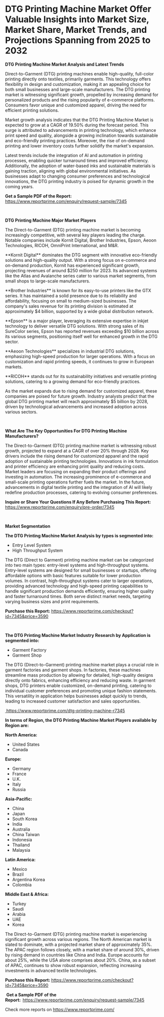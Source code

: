 <p><h1>DTG Printing Machine Market Offer Valuable Insights into Market Size, Market Share, Market Trends, and Projections Spanning from 2025 to 2032</h1></p><p><strong>DTG Printing Machine Market Analysis and Latest Trends</strong></p>
<p><p>Direct-to-Garment (DTG) printing machines enable high-quality, full-color printing directly onto textiles, primarily garments. This technology offers flexibility in design and customization, making it an appealing choice for both small businesses and large-scale manufacturers. The DTG printing market is witnessing significant growth, propelled by increasing demand for personalized products and the rising popularity of e-commerce platforms. Consumers favor unique and customized apparel, driving the need for efficient printing solutions.</p><p>Market growth analysis indicates that the DTG Printing Machine Market is expected to grow at a CAGR of 19.50% during the forecast period. This surge is attributed to advancements in printing technology, which enhance print speed and quality, alongside a growing inclination towards sustainable and eco-friendly printing practices. Moreover, the rise of on-demand printing and lower inventory costs further solidify the market's expansion.</p><p>Latest trends include the integration of AI and automation in printing processes, enabling quicker turnaround times and improved efficiency. Additionally, the adoption of water-based inks and sustainable materials is gaining traction, aligning with global environmental initiatives. As businesses adapt to changing consumer preferences and technological innovations, the DTG printing industry is poised for dynamic growth in the coming years.</p></p>
<p><strong>Get a Sample PDF of the Report:&nbsp;</strong> <a href="https://www.reportprime.com/enquiry/request-sample/7345?utm_campaign=2133&utm_medium=2&utm_source=Github&utm_content=ia&utm_term=19032025&utm_id=dtg-printing-machine">https://www.reportprime.com/enquiry/request-sample/7345</a></p>
<p>&nbsp;</p>
<p><strong>DTG Printing Machine Major Market Players</strong></p>
<p><p>The Direct-to-Garment (DTG) printing machine market is becoming increasingly competitive, with several key players leading the charge. Notable companies include Kornit Digital, Brother Industries, Epson, Aeoon Technologies, RICOH, OmniPrint International, and M&R.</p><p>**Kornit Digital** dominates the DTG segment with innovative eco-friendly solutions and high-quality output. With a strong focus on e-commerce and on-demand production, Kornit has experienced significant growth, projecting revenues of around $250 million for 2023. Its advanced systems like the Atlas and Avalanche series cater to various market segments, from small shops to large-scale manufacturers.</p><p>**Brother Industries** is known for its easy-to-use printers like the GTX series. It has maintained a solid presence due to its reliability and affordability, focusing on small to medium-sized businesses. The company's sales revenue for its printing division is estimated at approximately $4 billion, supported by a wide global distribution network.</p><p>**Epson** is a major player, leveraging its extensive expertise in inkjet technology to deliver versatile DTG solutions. With strong sales of its SureColor series, Epson has reported revenues exceeding $10 billion across its various segments, positioning itself well for enhanced growth in the DTG sector.</p><p>**Aeoon Technologies** specializes in industrial DTG solutions, emphasizing high-speed production for larger operations. With a focus on customization and rapid printing speeds, it continues to grow in European markets.</p><p>**RICOH** stands out for its sustainability initiatives and versatile printing solutions, catering to a growing demand for eco-friendly practices.</p><p>As the market expands due to rising demand for customized apparel, these companies are poised for future growth. Industry analysts predict that the global DTG printing market will reach approximately $5 billion by 2028, driven by technological advancements and increased adoption across various sectors.</p></p>
<p>&nbsp;</p>
<p><strong>What Are The Key Opportunities For DTG Printing Machine Manufacturers?</strong></p>
<p><p>The Direct-to-Garment (DTG) printing machine market is witnessing robust growth, projected to expand at a CAGR of over 20% through 2028. Key drivers include the rising demand for customized apparel and the rapid adoption of sustainable printing technologies. Innovations in ink formulation and printer efficiency are enhancing print quality and reducing costs. Market leaders are focusing on expanding their product offerings and investing in automation. The increasing prominence of e-commerce and small-scale printing operations further fuels the market. In the future, advancements in digital textile printing and the integration of AI will likely redefine production processes, catering to evolving consumer preferences.</p></p>
<p><strong>Inquire or Share Your Questions If Any Before Purchasing This Report:</strong> <a href="https://www.reportprime.com/enquiry/pre-order/7345?utm_campaign=2133&utm_medium=2&utm_source=Github&utm_content=ia&utm_term=19032025&utm_id=dtg-printing-machine">https://www.reportprime.com/enquiry/pre-order/7345</a></p>
<p>&nbsp;</p>
<p><strong>Market Segmentation</strong></p>
<p><strong>The DTG Printing Machine Market Analysis by types is segmented into:</strong></p>
<p><ul><li>Entry Level System</li><li>High Throughput System</li></ul></p>
<p><p>The DTG (Direct to Garment) printing machine market can be categorized into two main types: entry-level systems and high-throughput systems. Entry-level systems are designed for small businesses or startups, offering affordable options with basic features suitable for lower production volumes. In contrast, high-throughput systems cater to larger operations, providing advanced technology and high-speed printing capabilities to handle significant production demands efficiently, ensuring higher quality and faster turnaround times. Both serve distinct market needs, targeting varying business sizes and print requirements.</p></p>
<p><strong>Purchase this Report:&nbsp;</strong><a href="https://www.reportprime.com/checkout?id=7345&price=3590&utm_campaign=2133&utm_medium=2&utm_source=Github&utm_content=ia&utm_term=19032025&utm_id=dtg-printing-machine">https://www.reportprime.com/checkout?id=7345&price=3590</a></p>
<p>&nbsp;</p>
<p><strong>The DTG Printing Machine Market Industry Research by Application is segmented into:</strong></p>
<p><ul><li>Garment Factory</li><li>Garment Shop</li></ul></p>
<p><p>The DTG (Direct-to-Garment) printing machine market plays a crucial role in garment factories and garment shops. In factories, these machines streamline mass production by allowing for detailed, high-quality designs directly onto fabrics, enhancing efficiency and reducing waste. In garment shops, DTG printers enable customized, on-demand printing, catering to individual customer preferences and promoting unique fashion statements. This versatility in application helps businesses adapt quickly to trends, leading to increased customer satisfaction and sales opportunities.</p></p>
<p><a href="https://www.reportprime.com/dtg-printing-machine-r7345?utm_campaign=2133&utm_medium=2&utm_source=Github&utm_content=ia&utm_term=19032025&utm_id=dtg-printing-machine">&nbsp;https://www.reportprime.com/dtg-printing-machine-r7345</a></p>
<p><strong>In terms of Region, the DTG Printing Machine Market Players available by Region are:</strong></p>
<p>
    <p> <strong> North America: </strong>
        <ul>
            <li>United States</li>
            <li>Canada</li>
        </ul>
        </p> 
    <p> <strong> Europe: </strong>
        <ul>
            <li>Germany</li>
            <li>France</li>
            <li>U.K.</li>
            <li>Italy</li>
            <li>Russia</li>
        </ul>
        </p> 
    <p> <strong> Asia-Pacific: </strong>
        <ul>
            <li>China</li>
            <li>Japan</li>
            <li>South Korea</li>
            <li>India</li>
            <li>Australia</li>
            <li>China Taiwan</li>
            <li>Indonesia</li>
            <li>Thailand</li>
            <li>Malaysia</li>
        </ul>
        </p> 
    <p> <strong> Latin America: </strong>
        <ul>
            <li>Mexico</li>
            <li>Brazil</li>
            <li>Argentina Korea</li>
            <li>Colombia</li>
        </ul>
        </p> 
    <p> <strong> Middle East & Africa: </strong>
        <ul>
            <li>Turkey</li>
            <li>Saudi</li>
            <li>Arabia</li>
            <li>UAE</li>
            <li>Korea</li>
        </ul>
    </p>
    </p>
<p><p>The Direct-to-Garment (DTG) printing machine market is experiencing significant growth across various regions. The North American market is slated to dominate, with a projected market share of approximately 35%. The APAC region follows closely, with a market share of around 30%, driven by rising demand in countries like China and India. Europe accounts for about 25%, while the USA alone comprises about 20%. China, as a subset of APAC, continues to show robust expansion, reflecting increasing investments in advanced textile technologies.</p></p>
<p><strong>Purchase this Report: </strong><a href="https://www.reportprime.com/checkout?id=7345&price=3590&utm_campaign=2133&utm_medium=2&utm_source=Github&utm_content=ia&utm_term=19032025&utm_id=dtg-printing-machine">https://www.reportprime.com/checkout?id=7345&price=3590</a></p>
<p>&nbsp;<strong>Get a Sample PDF of the Report:&nbsp;&nbsp;</strong><a href="https://www.reportprime.com/enquiry/request-sample/7345?utm_campaign=2133&utm_medium=2&utm_source=Github&utm_content=ia&utm_term=19032025&utm_id=dtg-printing-machine">https://www.reportprime.com/enquiry/request-sample/7345</a></p>
<p><strong></strong></p>
<p>Check more reports on <a href="https://www.reportprime.com/?utm_campaign=2133&utm_medium=2&utm_source=Github&utm_content=ia&utm_term=19032025&utm_id=dtg-printing-machine">https://www.reportprime.com/</a></p>
